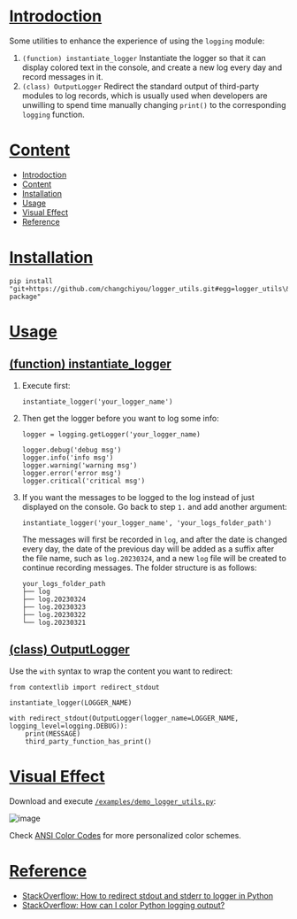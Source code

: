 # [Introdoction](#content)
Some utilities to enhance the experience of using the `logging` module:

1. `(function) instantiate_logger`
   Instantiate the logger so that it can display colored text in the console, and create a new log every day and record messages in it.
2. `(class) OutputLogger`
   Redirect the standard output of third-party modules to log records, which is usually used when developers are unwilling to spend time manually changing `print()` to the corresponding `logging` function.

# [Content](#content)
- [Introdoction](#introdoction)
- [Content](#content)
- [Installation](#installation)
- [Usage](#usage)
- [Visual Effect](#visual-effect)
- [Reference](#reference)

# [Installation](#content)
```
pip install "git+https://github.com/changchiyou/logger_utils.git#egg=logger_utils\&subdirectory=python-package"
```

# [Usage](#content)
## [(function) instantiate_logger](#content)
1. Execute first:
    ```
    instantiate_logger('your_logger_name')
    ```
2. Then get the logger before you want to log some info:
    ```
    logger = logging.getLogger('your_logger_name)

    logger.debug('debug msg')
    logger.info('info msg')
    logger.warning('warning msg')
    logger.error('error msg')
    logger.critical('critical msg')
    ```
3. If you want the messages to be logged to the log instead of just displayed on the console. Go back to step `1.` and add another argument:
    ```
    instantiate_logger('your_logger_name', 'your_logs_folder_path')
    ```
    The messages will first be recorded in `log`, and after the date is changed every day, the date of the previous day will be added as a suffix after the file name, such as `log.20230324`, and a new `log` file will be created to continue recording messages. The folder structure is as follows:
    ```
    your_logs_folder_path
    ├── log
    ├── log.20230324
    ├── log.20230323
    ├── log.20230322
    └── log.20230321
    ```

## [(class) OutputLogger](#content)
Use the `with` syntax to wrap the content you want to redirect:
```
from contextlib import redirect_stdout

instantiate_logger(LOGGER_NAME)

with redirect_stdout(OutputLogger(logger_name=LOGGER_NAME, logging_level=logging.DEBUG)):
    print(MESSAGE)
    third_party_function_has_print()
```

# [Visual Effect](#content)

Download and execute [`/examples/demo_logger_utils.py`](/examples/demo_logger_utils.py):

![image](https://i.imgur.com/fEOZr2e.png)

Check [ANSI Color Codes](https://talyian.github.io/ansicolors/) for more personalized color schemes.

# [Reference](#content)
- [StackOverflow: How to redirect stdout and stderr to logger in Python](https://stackoverflow.com/a/31688396)
- [StackOverflow: How can I color Python logging output?](https://stackoverflow.com/a/56944256)
